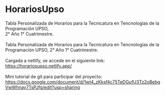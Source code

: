 # HorariosUpso
Tabla Personalizada de Horarios para la Tecnicatura en Tencnologías de la Programación UPSO,<br>
2° Año 1° Cuatrimestre.
<br><br>
Tabla Personalizada de Horarios para la Tecnicatura en Tencnologías de la Programación UPSO,
2° Año 1° Cuatrimestre.
<br><br>
Cargada a netlify, se accede en el siguiente link: https://horariosupso.netlify.app/
<br><br>
Mini tutorial de git para participar del proyecto: https://docs.google.com/document/d/1wt4_zKksf4c75TeDGufU3Tz2oBebgVwWhnay7TsPJfg/edit?usp=sharing